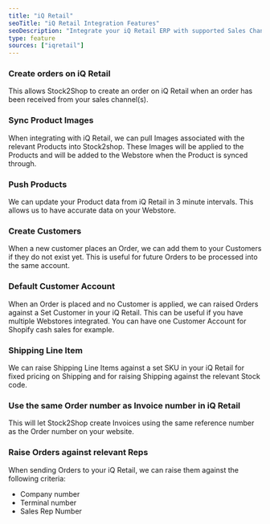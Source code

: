 ```yaml
---
title: "iQ Retail"
seoTitle: "iQ Retail Integration Features"
seoDescription: "Integrate your iQ Retail ERP with supported Sales Channels/Webstores through Stock2Shop"
type: feature
sources: ["iqretail"]
---
```


<!-- ***NOT IN USE***

Apifact:

get_images_limit
get_order
get_product
get_products_limit
param_ignore_shipping_warehouse_code
param_skip_image_hash
param_test
param_use_customer_address
param_user_field_customer_
queue_fetch_images
tunnel_host
tunnel_password
tunnel_username

---------
iQ Retail:

param_iq_user_number
param_iq_user_password
param_cashier_number
param_currency
param_document_terms
param_delivery_method
param_delivery_note_number
param_till_number
param_document_includes_vat
param_internal_order_number
create_order
get_product
get_order
get_products
dll_path

-->

<!-- create_order -->
### Create orders on iQ Retail
This allows Stock2Shop to create an order on iQ Retail when
an order has been received from your sales channel(s).

<!-- get_images -->
### Sync Product Images
When integrating with iQ Retail, we can pull Images associated with the relevant Products into Stock2shop.
These Images will be applied to the Products and will be added to the Webstore when the Product is synced through.

<!-- get_products -->
### Push Products
We can update your Product data from iQ Retail in 3 minute intervals. This allows us to have accurate data on your 
Webstore.

<!-- param_create_customer_enabled -->
### Create Customers
When a new customer places an Order, we can add them to your Customers if they do not exist yet.
This is useful for future Orders to be processed into the same account.

<!-- param_default_customer_code -->
### Default Customer Account
When an Order is placed and no Customer is applied, we can raised Orders against a Set Customer in your iQ Retail.
This can be useful if you have multiple Webstores integrated. 
You can have one Customer Account for Shopify cash sales for example.

<!-- param_shipping_code -->
### Shipping Line Item
We can raise Shipping Line Items against a set SKU in your iQ Retail for fixed pricing on Shipping and for raising 
Shipping against the relevant Stock code.

<!-- param_use_channel_order_code -->
### Use the same Order number as Invoice number in iQ Retail
This will let Stock2Shop create Invoices using the same reference number as the Order number on your website.

<!-- END OF APIFACT-->

<!-- 
param_iq_company_number
param_iq_terminal_number
param_sales_representative_number
-->
### Raise Orders against relevant Reps
When sending Orders to your iQ Retail, we can raise them against the following criteria:

- Company number
- Terminal number
- Sales Rep Number
